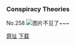 ### Conspiracy Theories
No.258
![图片不见了~~~](https://imgs.xkcd.com/comics/conspiracy_theories.png)

[原址](https://xkcd.com//258) [下载](https://imgs.xkcd.com/comics/conspiracy_theories.png)

